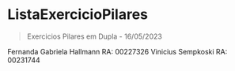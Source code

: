 # ListaExercicioPilares

> Exercicios Pilares em Dupla - 16/05/2023
</hr>
Fernanda Gabriela Hallmann RA: 00227326
Vinicius Sempkoski RA: 00231744
